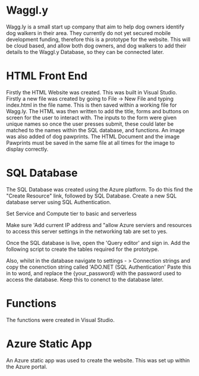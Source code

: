 # Waggl.y
Wagg.ly is a small start up company that aim to help dog owners identify dog walkers in their area. They currently do not yet secured mobile development funding, therefore this is a prototype for the website. This will be cloud based, and allow both dog owners, and dog walkers to add their details to the Waggl.y Database, so they can be connected later. 


# HTML Front End
Firstly the HTML Website was created. This was built in Visual Studio.
Firstly a new file was created by going to File -> New File and typing index.html in the file name. This is then saved within a working file for Wagg.ly.
The HTML was then written to add the title, forms and buttons on screen for the user to interact with. The inputs to the form were given unique names so once the user presses submit, these could later be matched to the names within the SQL database, and functions. 
An image was also added of dog pawprints. The HTML Document and the image Pawprints must be saved in the same file at all times for the image to display correctly. 

# SQL Database
The SQL Database was created using the Azure platform. 
To do this find the "Create Resource" link, followed by SQL Database. 
Create a new SQL database server using SQL Authentication. 

Set Service and Compute tier to  basic and serverless

Make sure 'Add current IP address and "allow Azure serviers and resources to access this server settings in the networking tab are set to yes. 

Once the SQL database is live, open the 'Query editor' and sign in. Add the following script to create the tables required for the prototype. 

Also, whilst in the database navigate to settings - > Connection strings and copy the conenction string called 'ADO.NET (SQL Authentication' Paste this in to word, and replace the {your_password} with the password used to access the database. Keep this to conenct to the database later. 

# Functions
The functions were created in Visual Studio. 

# Azure Static App 
An Azure static app was used to create the website. This was set up within the Azure portal. 
